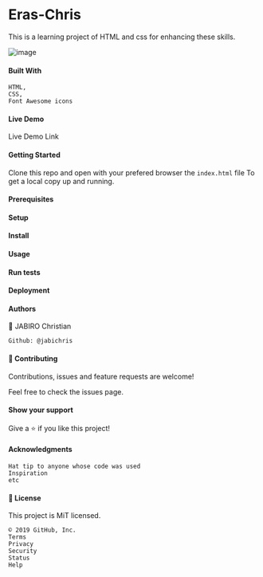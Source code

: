# Eras-Chris
 This is a learning project of HTML and css for enhancing these skills.
 
![image](https://i.postimg.cc/QtnWJ9pM/Screen-Shot-2019-12-02-at-12-32-57.png)

#### Built With

    HTML,
    CSS,
    Font Awesome icons

#### Live Demo

Live Demo Link

#### Getting Started

Clone this repo and open with your prefered browser the ``index.html`` file To get a local copy up and running.

#### Prerequisites
#### Setup
#### Install
#### Usage
#### Run tests
#### Deployment
#### Authors

👤 JABIRO Christian

    Github: @jabichris



#### 🤝 Contributing

Contributions, issues and feature requests are welcome!

Feel free to check the issues page.

#### Show your support

Give a ⭐️ if you like this project!

#### Acknowledgments

    Hat tip to anyone whose code was used
    Inspiration
    etc

#### 📝 License

This project is MiT licensed.

    © 2019 GitHub, Inc.
    Terms
    Privacy
    Security
    Status
    Help

